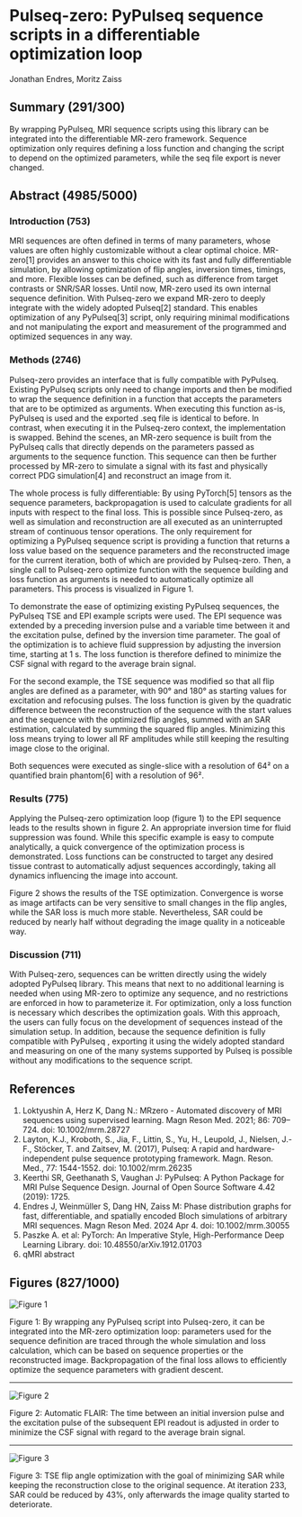 # Pulseq-zero: PyPulseq sequence scripts in a differentiable optimization loop
Jonathan Endres, Moritz Zaiss

## Summary (291/300)
By wrapping PyPulseq, MRI sequence scripts using this library can be integrated into the differentiable MR-zero framework.
Sequence optimization only requires defining a loss function and changing the script to depend on the optimized parameters, while the seq file export is never changed. 

## Abstract (4985/5000)
### Introduction (753)
MRI sequences are often defined in terms of many parameters, whose values are often highly customizable without a clear optimal choice.
MR-zero[1] provides an answer to this choice with its fast and fully differentiable simulation, by allowing optimization of flip angles, inversion times, timings, and more.
Flexible losses can be defined, such as difference from target contrasts or SNR/SAR losses.
Until now, MR-zero used its own internal sequence definition.
With Pulseq-zero we expand MR-zero to deeply integrate with the widely adopted Pulseq[2] standard.
This enables optimization of any PyPulseq[3] script, only requiring minimal modifications and not manipulating the export and measurement of the programmed and optimized sequences in any way.

### Methods (2746)
Pulseq-zero provides an interface that is fully compatible with PyPulseq.
Existing PyPulseq scripts only need to change imports and then be modified to wrap the sequence definition in a function that accepts the parameters that are to be optimized as arguments.
When executing this function as-is, PyPulseq is used and the exported .seq file is identical to before.
In contrast, when executing it in the Pulseq-zero context, the implementation is swapped.
Behind the scenes, an MR-zero sequence is built from the PyPulseq calls that directly depends on the parameters passed as arguments to the sequence function.
This sequence can then be further processed by MR-zero to simulate a signal with its fast and physically correct PDG simulation[4] and reconstruct an image from it.

The whole process is fully differentiable: By using PyTorch[5] tensors as the sequence parameters, backpropagation is used to calculate gradients for all inputs with respect to the final loss.
This is possible since Pulseq-zero, as well as simulation and reconstruction are all executed as an uninterrupted stream of continuous tensor operations.
The only requirement for optimizing a PyPulseq sequence script is providing a function that returns a loss value based on the sequence parameters and the reconstructed image for the current iteration, both of which are provided by Pulseq-zero.
Then, a single call to Pulseq-zero optimize function with the sequence building and loss function as arguments is needed to automatically optimize all parameters.
This process is visualized in Figure 1.

To demonstrate the ease of optimizing existing PyPulseq sequences, the PyPulseq TSE and EPI example scripts were used.
The EPI sequence was extended by a preceding inversion pulse and a variable time between it and the excitation pulse, defined by the inversion time parameter.
The goal of the optimization is to achieve fluid suppression by adjusting the inversion time, starting at 1 s.
The loss function is therefore defined to minimize the CSF signal with regard to the average brain signal.

For the second example, the TSE sequence was modified so that all flip angles are defined as a parameter, with 90° and 180° as starting values for excitation and refocusing pulses.
The loss function is given by the quadratic difference between the reconstruction of the sequence with the start values and the sequence with the optimized flip angles, summed with an SAR estimation, calculated by summing the squared flip angles.
Minimizing this loss means trying to lower all RF amplitudes while still keeping the resulting image close to the original.

Both sequences were executed as single-slice with a resolution of 64² on a quantified brain phantom[6] with a resolution of 96².

### Results (775)
Applying the Pulseq-zero optimization loop (figure 1) to the EPI sequence leads to the results shown in figure 2. An appropriate inversion time for fluid suppression was found. While this specific example is easy to compute analytically, a quick convergence of the optimization process is demonstrated. Loss functions can be constructed to target any desired tissue contrast to automatically adjust sequences accordingly, taking all dynamics influencing the image into account.

Figure 2 shows the results of the TSE optimization. Convergence is worse as image artifacts can be very sensitive to small changes in the flip angles, while the SAR loss is much more stable. Nevertheless, SAR could be reduced by nearly half without degrading the image quality in a noticeable way. 

### Discussion (711)
With Pulseq-zero, sequences can be written directly using the widely adopted PyPulseq library.
This means that next to no additional learning is needed when using MR-zero to optimize any sequence, and no restrictions are enforced in how to parameterize it.
For optimization, only a loss function is necessary which describes the optimization goals.
With this approach, the users can fully focus on the development of sequences instead of the simulation setup.
In addition, because the sequence definition is fully compatible with PyPulseq , exporting it using the widely adopted standard and measuring on one of the many systems supported by Pulseq is possible without any modifications to the sequence script. 
 
## References
1. Loktyushin A, Herz K, Dang N.: MRzero - Automated discovery of MRI sequences using supervised learning. Magn Reson Med. 2021; 86: 709–724. doi: 10.1002/mrm.28727
2. Layton, K.J., Kroboth, S., Jia, F., Littin, S., Yu, H., Leupold, J., Nielsen, J.-F., Stöcker, T. and Zaitsev, M. (2017), Pulseq: A rapid and hardware-independent pulse sequence prototyping framework. Magn. Reson. Med., 77: 1544-1552. doi: 10.1002/mrm.26235
3. Keerthi SR, Geethanath S, Vaughan J: PyPulseq: A Python Package for MRI Pulse Sequence Design. Journal of Open Source Software 4.42 (2019): 1725.
4. Endres J, Weinmüller S, Dang HN, Zaiss M: Phase distribution graphs for fast, differentiable, and spatially encoded Bloch simulations of arbitrary MRI sequences. Magn Reson Med. 2024 Apr 4. doi: 10.1002/mrm.30055
5. Paszke A. et al: PyTorch: An Imperative Style, High-Performance Deep Learning Library. doi: 10.48550/arXiv.1912.01703
6. qMRI abstract

## Figures (827/1000)

![Figure 1](schematic.png)

Figure 1:
By wrapping any PyPulseq script into Pulseq-zero, it can be integrated into the MR-zero optimization loop:
parameters used for the sequence definition are traced through the whole simulation and loss calculation, which can be based on sequence properties or the reconstructed image.
Backpropagation of the final loss allows to efficiently optimize the sequence parameters with gradient descent.

---

![Figure 2](flair_optim.png)

Figure 2:
Automatic FLAIR:
The time between an initial inversion pulse and the excitation pulse of the subsequent EPI readout is adjusted in order to minimize the CSF signal with regard to the average brain signal.

---

![Figure 3](tse_optim.png)

Figure 3:
TSE flip angle optimization with the goal of minimizing SAR while keeping the reconstruction close to the original sequence.
At iteration 233, SAR could be reduced by 43%, only afterwards the image quality started to deteriorate.
